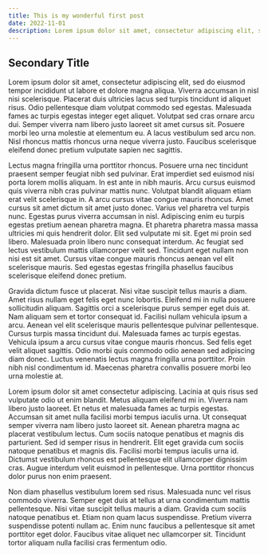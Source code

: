 ```yaml
---
title: This is my wonderful first post
date: 2022-11-01
description: Lorem ipsum dolor sit amet, consectetur adipiscing elit, sed do eiusmod tempor incididunt ut labore et dolore magna aliqua.
---
```


## Secondary Title

Lorem ipsum dolor sit amet, consectetur adipiscing elit, sed do eiusmod tempor incididunt ut labore et dolore magna aliqua. Viverra accumsan in nisl nisi scelerisque. Placerat duis ultricies lacus sed turpis tincidunt id aliquet risus. Odio pellentesque diam volutpat commodo sed egestas. Malesuada fames ac turpis egestas integer eget aliquet. Volutpat sed cras ornare arcu dui. Semper viverra nam libero justo laoreet sit amet cursus sit. Posuere morbi leo urna molestie at elementum eu. A lacus vestibulum sed arcu non. Nisl rhoncus mattis rhoncus urna neque viverra justo. Faucibus scelerisque eleifend donec pretium vulputate sapien nec sagittis.

Lectus magna fringilla urna porttitor rhoncus. Posuere urna nec tincidunt praesent semper feugiat nibh sed pulvinar. Erat imperdiet sed euismod nisi porta lorem mollis aliquam. In est ante in nibh mauris. Arcu cursus euismod quis viverra nibh cras pulvinar mattis nunc. Volutpat blandit aliquam etiam erat velit scelerisque in. A arcu cursus vitae congue mauris rhoncus. Amet cursus sit amet dictum sit amet justo donec. Varius vel pharetra vel turpis nunc. Egestas purus viverra accumsan in nisl. Adipiscing enim eu turpis egestas pretium aenean pharetra magna. Et pharetra pharetra massa massa ultricies mi quis hendrerit dolor. Elit sed vulputate mi sit. Eget mi proin sed libero. Malesuada proin libero nunc consequat interdum. Ac feugiat sed lectus vestibulum mattis ullamcorper velit sed. Tincidunt eget nullam non nisi est sit amet. Cursus vitae congue mauris rhoncus aenean vel elit scelerisque mauris. Sed egestas egestas fringilla phasellus faucibus scelerisque eleifend donec pretium.

Gravida dictum fusce ut placerat. Nisi vitae suscipit tellus mauris a diam. Amet risus nullam eget felis eget nunc lobortis. Eleifend mi in nulla posuere sollicitudin aliquam. Sagittis orci a scelerisque purus semper eget duis at. Nam aliquam sem et tortor consequat id. Facilisi nullam vehicula ipsum a arcu. Aenean vel elit scelerisque mauris pellentesque pulvinar pellentesque. Cursus turpis massa tincidunt dui. Malesuada fames ac turpis egestas. Vehicula ipsum a arcu cursus vitae congue mauris rhoncus. Sed felis eget velit aliquet sagittis. Odio morbi quis commodo odio aenean sed adipiscing diam donec. Luctus venenatis lectus magna fringilla urna porttitor. Proin nibh nisl condimentum id. Maecenas pharetra convallis posuere morbi leo urna molestie at.

Lorem ipsum dolor sit amet consectetur adipiscing. Lacinia at quis risus sed vulputate odio ut enim blandit. Metus aliquam eleifend mi in. Viverra nam libero justo laoreet. Et netus et malesuada fames ac turpis egestas. Accumsan sit amet nulla facilisi morbi tempus iaculis urna. Ut consequat semper viverra nam libero justo laoreet sit. Aenean pharetra magna ac placerat vestibulum lectus. Cum sociis natoque penatibus et magnis dis parturient. Sed id semper risus in hendrerit. Elit eget gravida cum sociis natoque penatibus et magnis dis. Facilisi morbi tempus iaculis urna id. Dictumst vestibulum rhoncus est pellentesque elit ullamcorper dignissim cras. Augue interdum velit euismod in pellentesque. Urna porttitor rhoncus dolor purus non enim praesent.

Non diam phasellus vestibulum lorem sed risus. Malesuada nunc vel risus commodo viverra. Semper eget duis at tellus at urna condimentum mattis pellentesque. Nisi vitae suscipit tellus mauris a diam. Gravida cum sociis natoque penatibus et. Etiam non quam lacus suspendisse. Pretium viverra suspendisse potenti nullam ac. Enim nunc faucibus a pellentesque sit amet porttitor eget dolor. Faucibus vitae aliquet nec ullamcorper sit. Tincidunt tortor aliquam nulla facilisi cras fermentum odio.
